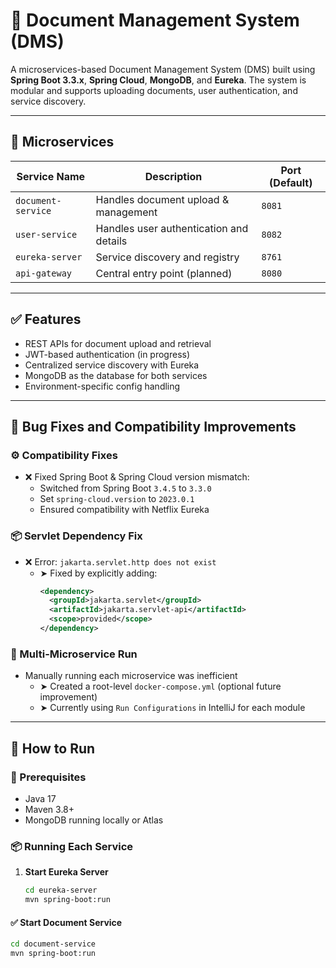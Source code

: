 # 📄 Document Management System (DMS)

A microservices-based Document Management System (DMS) built using **Spring Boot 3.3.x**, **Spring Cloud**, **MongoDB**, and **Eureka**. The system is modular and supports uploading documents, user authentication, and service discovery.

---

## 🧩 Microservices

| Service Name        | Description                             | Port (Default) |
|---------------------|-----------------------------------------|----------------|
| `document-service`  | Handles document upload & management    | `8081`         |
| `user-service`      | Handles user authentication and details | `8082`         |
| `eureka-server`     | Service discovery and registry          | `8761`         |
| `api-gateway`       | Central entry point (planned)           | `8080`         |

---

## ✅ Features

- REST APIs for document upload and retrieval
- JWT-based authentication (in progress)
- Centralized service discovery with Eureka
- MongoDB as the database for both services
- Environment-specific config handling

---

## 🐞 Bug Fixes and Compatibility Improvements

### ⚙️ Compatibility Fixes
- ❌ Fixed Spring Boot & Spring Cloud version mismatch:
  - Switched from Spring Boot `3.4.5`  to `3.3.0` 
  - Set `spring-cloud.version` to `2023.0.1`
  - Ensured compatibility with Netflix Eureka

### 📦 Servlet Dependency Fix
- ❌ Error: `jakarta.servlet.http does not exist`
  - ➤ Fixed by explicitly adding:
    ```xml
    <dependency>
      <groupId>jakarta.servlet</groupId>
      <artifactId>jakarta.servlet-api</artifactId>
      <scope>provided</scope>
    </dependency>
    ```

### 🔁 Multi-Microservice Run
- Manually running each microservice was inefficient
  - ➤ Created a root-level `docker-compose.yml` (optional future improvement)
  - ➤ Currently using `Run Configurations` in IntelliJ for each module

---

## 🚀 How to Run

### 🔧 Prerequisites
- Java 17
- Maven 3.8+
- MongoDB running locally or Atlas

### 📦 Running Each Service
1. **Start Eureka Server**
   ```bash
   cd eureka-server
   mvn spring-boot:run


#### ✅ Start Document Service
```bash
cd document-service
mvn spring-boot:run
